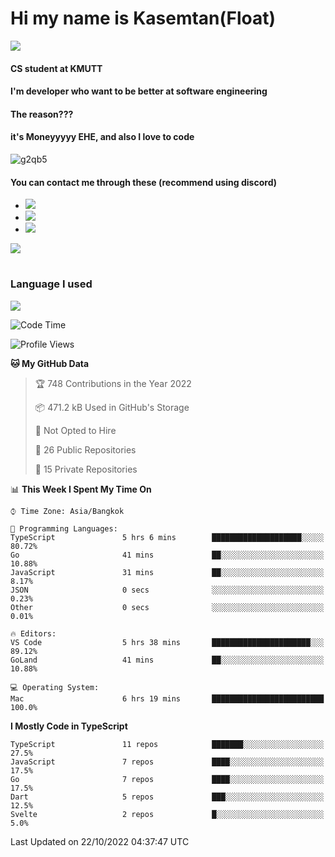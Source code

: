 # Hi my name is Kasemtan(Float)
![](https://64.media.tumblr.com/9c2a8f831efe8da556ffbf89cebb52c9/b86c1ab833a37e32-93/s1280x1920/d000dc22f75df64be2bc150f5fa69c4f6df6bb07.gifv)
#### CS student at KMUTT
#### I'm developer who want to be better at software engineering
#### The reason???
#### it's Moneyyyyy EHE, and also I love to code
![g2qb5](https://user-images.githubusercontent.com/69688279/175812510-9235eaf7-72f7-40d3-b163-56efa9aa5c6b.gif)

#### You can contact me through these (recommend using discord)
- [![](https://img.shields.io/badge/Discord-5865F2?logo=Discord&logoColor=white)](https://discordapp.com/users/278155096225742848)
- [![](https://img.shields.io/badge/Facebook-1877F2?logo=facebook&logoColor=white)](https://www.facebook.com/float.teavasirichokchai/)
- [![](https://img.shields.io/badge/linkedin-0A66C2?logo=linkedin&logoColor=white)](https://www.linkedin.com/in/kasemtan-teavasirichokchai-975531227/)

[![](https://github-readme-stats.vercel.app/api?username=FloatKasemtan&show_icons=true&theme=nightowl)]()
#
### Language I used
[![](https://github-readme-stats.vercel.app/api/top-langs/?username=FloatKasemtan&layout=compact&theme=nightowl)]()
<!--START_SECTION:waka-->
![Code Time](http://img.shields.io/badge/Code%20Time-760%20hrs%2032%20mins-blue)

![Profile Views](http://img.shields.io/badge/Profile%20Views-8-blue)

**🐱 My GitHub Data** 

> 🏆 748 Contributions in the Year 2022
 > 
> 📦 471.2 kB Used in GitHub's Storage 
 > 
> 🚫 Not Opted to Hire
 > 
> 📜 26 Public Repositories 
 > 
> 🔑 15 Private Repositories  
 > 
📊 **This Week I Spent My Time On** 

```text
⌚︎ Time Zone: Asia/Bangkok

💬 Programming Languages: 
TypeScript               5 hrs 6 mins        ████████████████████░░░░░   80.72% 
Go                       41 mins             ██░░░░░░░░░░░░░░░░░░░░░░░   10.88% 
JavaScript               31 mins             ██░░░░░░░░░░░░░░░░░░░░░░░   8.17% 
JSON                     0 secs              ░░░░░░░░░░░░░░░░░░░░░░░░░   0.23% 
Other                    0 secs              ░░░░░░░░░░░░░░░░░░░░░░░░░   0.01%

🔥 Editors: 
VS Code                  5 hrs 38 mins       ██████████████████████░░░   89.12% 
GoLand                   41 mins             ██░░░░░░░░░░░░░░░░░░░░░░░   10.88%

💻 Operating System: 
Mac                      6 hrs 19 mins       █████████████████████████   100.0%

```

**I Mostly Code in TypeScript** 

```text
TypeScript               11 repos            ███████░░░░░░░░░░░░░░░░░░   27.5% 
JavaScript               7 repos             ████░░░░░░░░░░░░░░░░░░░░░   17.5% 
Go                       7 repos             ████░░░░░░░░░░░░░░░░░░░░░   17.5% 
Dart                     5 repos             ███░░░░░░░░░░░░░░░░░░░░░░   12.5% 
Svelte                   2 repos             █░░░░░░░░░░░░░░░░░░░░░░░░   5.0%

```



 Last Updated on 22/10/2022 04:37:47 UTC
<!--END_SECTION:waka-->
<!--
**FloatKasemtan/FloatKasemtan** is a ✨ _special_ ✨ repository because its `README.md` (this file) appears on your GitHub profile.

Here are some ideas to get you started:

- 🔭 I’m currently working on ...
- 🌱 I’m currently learning ...
- 👯 I’m looking to collaborate on ...
- 🤔 I’m looking for help with ...
- 💬 Ask me about ...
- 📫 How to reach me: ...
- 😄 Pronouns: ...
- ⚡ Fun fact: ...
-->

